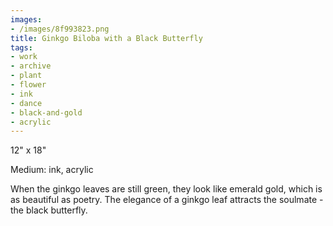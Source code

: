 ```yaml
---
images:
- /images/8f993823.png
title: Ginkgo Biloba with a Black Butterfly
tags:
- work
- archive
- plant
- flower
- ink
- dance
- black-and-gold
- acrylic
---
```

12" x 18"

Medium: ink, acrylic

When the ginkgo leaves are still green, they look like emerald gold, which is as beautiful as poetry. The elegance of a ginkgo leaf attracts the soulmate - the black butterfly.
